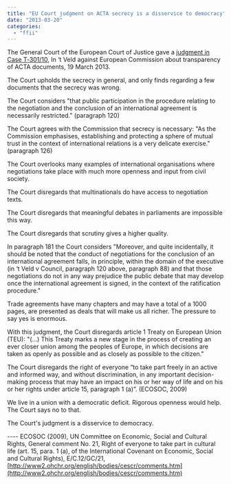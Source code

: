 ```yaml
---
title: "EU Court judgment on ACTA secrecy is a disservice to democracy"
date: "2013-03-20"
categories: 
  - "ffii"
---
```


The General Court of the European Court of Justice gave a [judgment in Case T‑301/10](http://curia.europa.eu/juris/document/document.jsf?doclang=EN&text=&pageIndex=0&part=1&mode=DOC&docid=135225&occ=first&dir=&cid=23074), In ‘t Veld against European Commission about transparency of ACTA documents, 19 March 2013.

The Court upholds the secrecy in general, and only finds regarding a few documents that the secrecy was wrong.

The Court considers "that public participation in the procedure relating to the negotiation and the conclusion of an international agreement is necessarily restricted." (paragraph 120)

The Court agrees with the Commission that secrecy is necessary: "As the Commission emphasises, establishing and protecting a sphere of mutual trust in the context of international relations is a very delicate exercise." (paragraph 126)

The Court overlooks many examples of international organisations where negotiations take place with much more openness and input from civil society.

The Court disregards that multinationals do have access to negotiation texts.

The Court disregards that meaningful debates in parliaments are impossible this way.

The Court disregards that scrutiny gives a higher quality.

In paragraph 181 the Court considers "Moreover, and quite incidentally, it should be noted that the conduct of negotiations for the conclusion of an international agreement falls, in principle, within the domain of the executive (in ‘t Veld v Council, paragraph 120 above, paragraph 88) and that those negotiations do not in any way prejudice the public debate that may develop once the international agreement is signed, in the context of the ratification procedure."

Trade agreements have many chapters and may have a total of a 1000 pages, are presented as deals that will make us all richer. The pressure to say yes is enormous.

With this judgment, the Court disregards article 1 Treaty on European Union (TEU): "(...) This Treaty marks a new stage in the process of creating an ever closer union among the peoples of Europe, in which decisions are taken as openly as possible and as closely as possible to the citizen."

The Court disregards the right of everyone “to take part freely in an active and informed way, and without discrimination, in any important decision-making process that may have an impact on his or her way of life and on his or her rights under article 15, paragraph 1 (a)”. (ECOSOC, 2009)

We live in a union with a democratic deficit. Rigorous openness would help. The Court says no to that.

The Court's judgment is a disservice to democracy.

\---- ECOSOC (2009), UN Committee on Economic, Social and Cultural Rights, General comment No. 21, Right of everyone to take part in cultural life (art. 15, para. 1 (a), of the International Covenant on Economic, Social and Cultural Rights), E/C.12/GC/21, [http://www2.ohchr.org/english/bodies/cescr/comments.htm](http://www2.ohchr.org/english/bodies/cescr/comments.htm)
